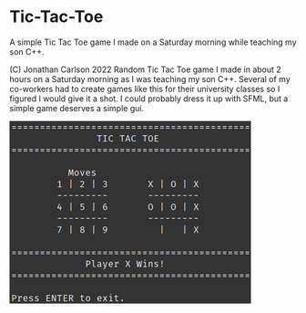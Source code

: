 # Tic-Tac-Toe
A simple Tic Tac Toe game I made on a Saturday morning while teaching my son C++.

(C) Jonathan Carlson 2022
   Random Tic Tac Toe game I made in about 2 hours on a 
   Saturday morning as I was teaching my son C++. Several
   of my co-workers had to create games like this for
   their university classes so I figured I would give it
   a shot. I could probably dress it up with SFML, but
   a simple game deserves a simple gui.
   
   ![](ticTacToeScreenshot.png)

